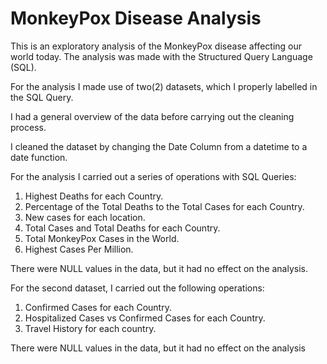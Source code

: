 # MonkeyPox Disease Analysis
This is an exploratory analysis of the MonkeyPox disease affecting our world today.
The analysis was made with the Structured Query Language (SQL). 

For the analysis I made use of two(2) datasets, which I properly labelled in the SQL Query.

I had a general overview of the data before carrying out the cleaning process.

I cleaned the dataset by changing the Date Column from a datetime to a date function.

For the analysis I carried out a series of operations with SQL Queries:
  1. Highest Deaths for each Country.
  2. Percentage of the Total Deaths to the Total Cases for each Country.
  3. New cases for each location.
  4. Total Cases and Total Deaths for each Country.
  5. Total MonkeyPox Cases in the World.
  6. Highest Cases Per Million.

There were NULL values in the data, but it had no effect on the analysis.

For the second dataset, I carried out the following operations:
  1. Confirmed Cases for each Country.
  2. Hospitalized Cases vs Confirmed Cases for each Country.
  3. Travel History for each country.
  
 There were NULL values in the data, but it had no effect on the analysis
 
